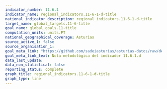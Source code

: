 ```yaml
---
indicator_number: 11.6.1
indicator_name: regional_indicators.11-6-1-d-title
national_indicator_description: regional_indicators.11-6-1-d-title
target_name: global_targets.11-6-title
goal_name: global_goals.11-title
computation_units: units.PT
national_geographical_coverage: Asturias
source_active_1: false
source_organisation_1:  
goal_meta_link: "https://github.com/sadeiasturias/asturias-datos/raw/develop/descargas/methodology/11.6.1.d.pdf"
goal_meta_link_text: Nota metodológica del indicador 11.6.1.d
data_last_update:  
data_non_statistical: false
reporting_status: complete
graph_title: regional_indicators.11-6-1-d-title
graph_type: line
---
```

